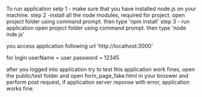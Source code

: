 To run application
setp 1 - make sure that you have installed node.js on your machine.
step 2 -install all the node modules, required for project.
open project folder using command prompt.
then type 'npm install'
step 3 - run application
open project folder using command prompt.
then type 'node inde.js'

you access application following url 'http://localhost:3000'

for login userName = user password = 12345

after you logged into application
try to test this application work fines, open the public/test folder and open form_page_fake.html in your broswer and perform post request, if application server reponse with error, application works fine.

